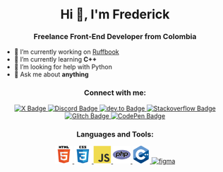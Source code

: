 <h1 align="center">Hi 👋, I'm Frederick</h1>
<h3 align="center">Freelance Front-End Developer from Colombia</h3>
<ul align="left">
<li>🔭 I’m currently working on <a href="https://ruffbook.glitch.me/">Ruffbook</a></li>
<li>🌱 I’m currently learning <strong>C++</strong></li>
<li>🤝 I’m looking for help with Python</li>
<li>💬 Ask me about <strong>anything</strong></li>
</ul>
<h3 align="center">Connect with me:</h3>
<div id="badges" align="center">
  <a href="https://www.twitter.com/unkanely">
    <img src="https://img.shields.io/badge/Twitter-black?logo=x&logoColor=white" alt="X Badge"/>
  </a>
  <a href="https://discordapp.com/users/824624341408022568">
    <img src="https://img.shields.io/badge/Discord-blue?logo=discord&logoColor=white" alt="Discord Badge"/>
  </a>
  <a href="https://www.dev.to/unkane">
    <img src="https://img.shields.io/badge/dev.to-black?logo=devdotto&logoColor=white" alt="dev.to Badge"/>
  </a>
  <a href="https://stackoverflow.com/users/23512854/unkane">
    <img src="https://img.shields.io/badge/Stack Overflow-orange?logo=stackoverflow&logoColor=white" alt="Stackoverflow Badge">
  </a>
  <a href="https://glitch.com/@unkane">
    <img src="https://img.shields.io/badge/Glitch-pink?logo=glitch&logoColor=white" alt="Glitch Badge"/>
  </a>
  <a href="https://codepen.io/unkane">
    <img src="https://img.shields.io/badge/CodePen-black?logo=codepen&logoColor=white" alt="CodePen Badge"/>
  </a>
</div>

<h3 align="center">Languages and Tools:</h3>
<p align="center">
  <a href="https://www.w3.org/html/" target="_blank" rel="noreferrer" title="HTML">
    <img src="https://raw.githubusercontent.com/devicons/devicon/master/icons/html5/html5-original-wordmark.svg" alt="html5" width="40" height="40"/>
  </a>
  <a href="https://www.w3schools.com/css/" target="_blank" rel="noreferrer" title="CSS">
    <img src="https://raw.githubusercontent.com/devicons/devicon/master/icons/css3/css3-original-wordmark.svg" alt="css3" width="40" height="40"/>
  </a>
  <a href="https://developer.mozilla.org/en-US/docs/Web/JavaScript" target="_blank" rel="noreferrer" title="JavaScript">
    <img src="https://raw.githubusercontent.com/devicons/devicon/master/icons/javascript/javascript-original.svg" alt="javascript" width="40" height="40"/>
  </a>
  <a href="https://www.php.net" target="_blank" rel="noreferrer" title="PHP">
    <img src="https://raw.githubusercontent.com/devicons/devicon/master/icons/php/php-original.svg" alt="php" width="40" height="40"/>
  </a>
  <a href="https://www.w3schools.com/cpp/" target="_blank" rel="noreferrer" title="C++">
    <img src="https://raw.githubusercontent.com/devicons/devicon/master/icons/cplusplus/cplusplus-original.svg" alt="cplusplus" width="40" height="40"/>
  </a>
  <a href="https://www.figma.com/" target="_blank" rel="noreferrer" title="Figma">
    <img src="https://www.vectorlogo.zone/logos/figma/figma-icon.svg" alt="figma" width="40" height="40"/>
  </a>
</p>

<!---
KabukzDev/KabukzDev is a ✨ special ✨ repository because its `README.md` (this file) appears on your GitHub profile.
You can click the Preview link to take a look at your changes.
--->
